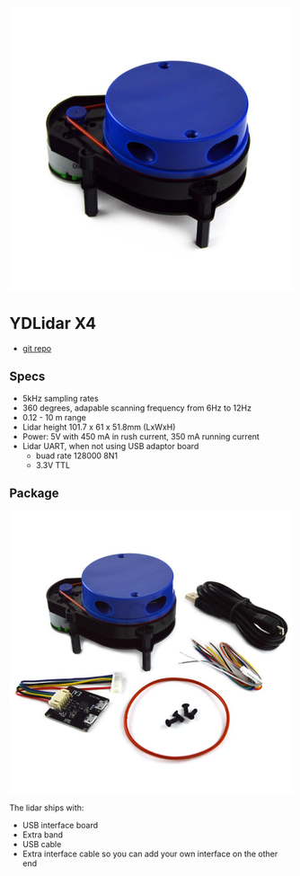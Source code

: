 ![](pics/lidar.jpg)

# YDLidar X4

- [git repo](https://github.com/EAIBOT/ydlidar)

## Specs

- 5kHz sampling rates
- 360 degrees, adapable scanning frequency from 6Hz to 12Hz
- 0.12 - 10 m range
- Lidar height 101.7 x 61 x 51.8mm (LxWxH)
- Power: 5V with 450 mA in rush current, 350 mA running current
- Lidar UART, when not using USB adaptor board
    - buad rate 128000 8N1
    - 3.3V TTL

## Package

![](pics/everything.jpg)

The lidar ships with:

- USB interface board
- Extra band
- USB cable
- Extra interface cable so you can add your own interface on the other end

